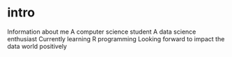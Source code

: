 # intro
Information about me 
A computer science student 
A data science enthusiast 
Currently learning R programming 
Looking forward to impact the data world positively 
 

